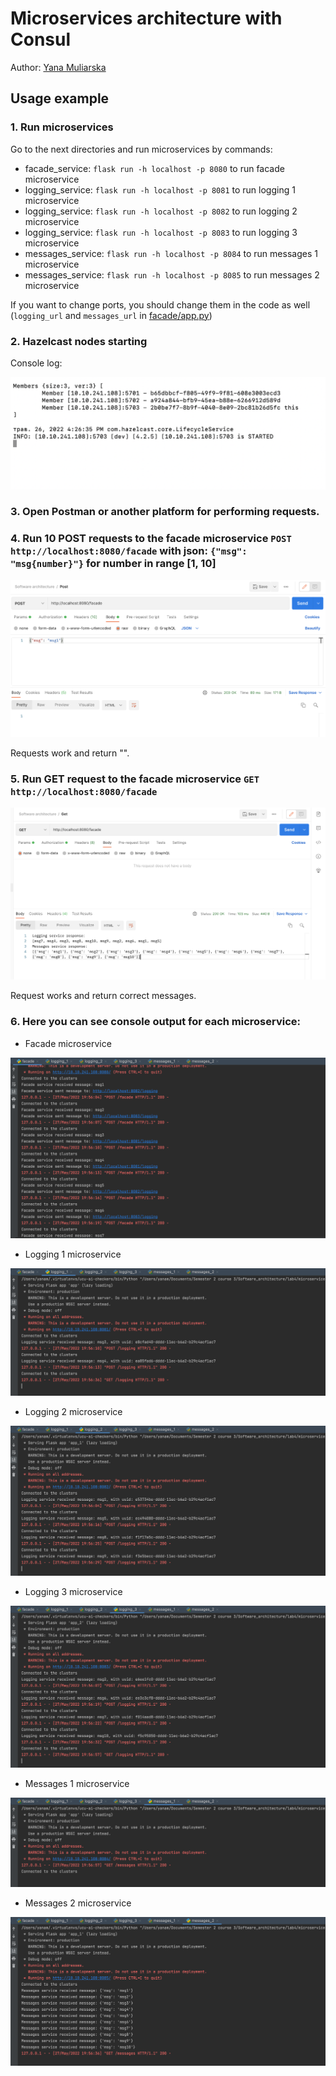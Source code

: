 # Microservices architecture with Consul

Author: [Yana Muliarska](https://github.com/muliarska)

## Usage example

### 1. Run microservices

Go to the next directories and run microservices by commands:
- facade_service: `flask run -h localhost -p 8080` to run facade microservice
- logging_service: `flask run -h localhost -p 8081` to run logging 1 microservice
- logging_service: `flask run -h localhost -p 8082` to run logging 2 microservice
- logging_service: `flask run -h localhost -p 8083` to run logging 3 microservice
- messages_service: `flask run -h localhost -p 8084` to run messages 1 microservice
- messages_service: `flask run -h localhost -p 8085` to run messages 2 microservice

If you want to change ports, you should change them in the code as well (`logging_url` and `messages_url` in [facade/app.py](https://github.com/muliarska/microservices/blob/micro_basics/facade_service/app.py))

### 2. Hazelcast nodes starting

Console log:

![nodes_start](https://github.com/muliarska/microservices/blob/micro_mq/logs/nodes_start.png)

### 3. Open Postman or another platform for performing requests.

### 4. Run 10 POST requests to the facade microservice `POST http://localhost:8080/facade` with json: `{"msg": "msg{number}"}` for number in range [1, 10]

![post_request](https://github.com/muliarska/microservices/blob/micro_mq/logs/post_request.png)

Requests work and return "".

### 5. Run GET request to the facade microservice `GET http://localhost:8080/facade`

![get_request](https://github.com/muliarska/microservices/blob/micro_mq/logs/get_request.png)

Request works and return correct messages.

### 6. Here you can see console output for each microservice:

- Facade microservice

![facade_logs](https://github.com/muliarska/microservices/blob/micro_mq/logs/facade_logs.png)

- Logging 1 microservice

![logging_1_logs](https://github.com/muliarska/microservices/blob/micro_mq/logs/logging_1_logs.png)

- Logging 2 microservice

![logging_2_logs](https://github.com/muliarska/microservices/blob/micro_mq/logs/logging_2_logs.png)

- Logging 3 microservice

![logging_3_logs](https://github.com/muliarska/microservices/blob/micro_mq/logs/logging_3_logs.png)

- Messages 1 microservice

![messages_1_logs](https://github.com/muliarska/microservices/blob/micro_mq/logs/messages_1_logs.png)

- Messages 2 microservice

![messages_2_logs](https://github.com/muliarska/microservices/blob/micro_mq/logs/messages_2_logs.png)



